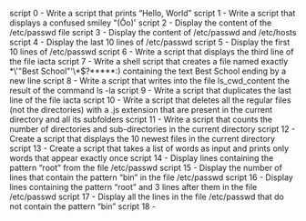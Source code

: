script 0 - Write a script that prints “Hello, World”
script 1 - Write a script that displays a confused smiley "(Ôo)'
script 2 - Display the content of the /etc/passwd file
script 3 - Display the content of /etc/passwd and /etc/hosts
script 4 - Display the last 10 lines of /etc/passwd
script 5 - Display the first 10 lines of /etc/passwd
script 6 - Write a script that displays the third line of the file iacta
script 7 - Write a shell script that creates a file named exactly \*\\'"Best School"\'\\*$\?\*\*\*\*\*:) containing the text Best School ending by a new line
script 8 - Write a script that writes into the file ls_cwd_content the result of the command ls -la
script 9 - Write a script that duplicates the last line of the file iacta
script 10 - Write a script that deletes all the regular files (not the directories) with a .js extension that are present in the current directory and all its subfolders
script 11 - Write a script that counts the number of directories and sub-directories in the current directory
script 12 - Create a script that displays the 10 newest files in the current directory
script 13 - Create a script that takes a list of words as input and prints only words that appear exactly once
script 14 - Display lines containing the pattern “root” from the file /etc/passwd
script 15 - Display the number of lines that contain the pattern “bin” in the file /etc/passwd
script 16 - Display lines containing the pattern “root” and 3 lines after them in the file /etc/passwd
script 17 - Display all the lines in the file /etc/passwd that do not contain the pattern “bin”
script 18 - 
